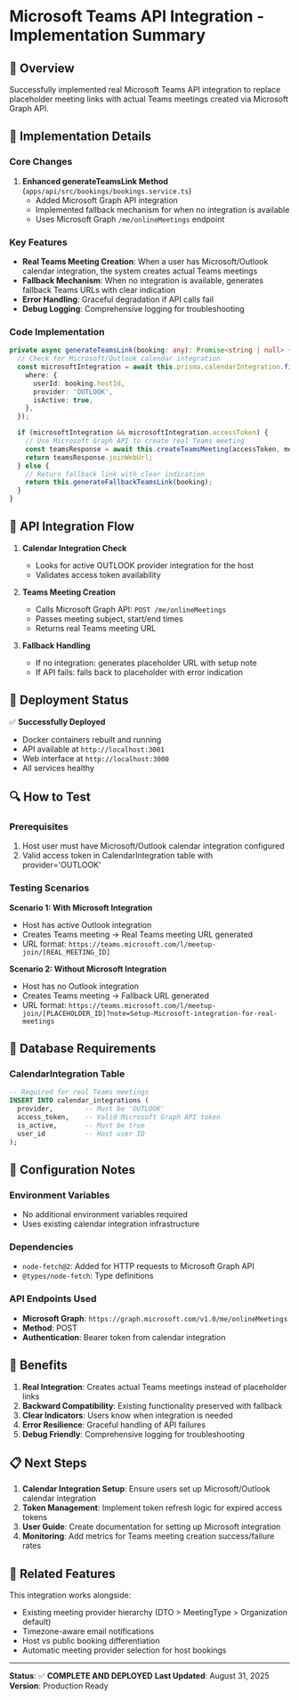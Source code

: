# Microsoft Teams API Integration - Implementation Summary

## 🎯 Overview
Successfully implemented real Microsoft Teams API integration to replace placeholder meeting links with actual Teams meetings created via Microsoft Graph API.

## 🔧 Implementation Details

### Core Changes
1. **Enhanced generateTeamsLink Method** (`apps/api/src/bookings/bookings.service.ts`)
   - Added Microsoft Graph API integration
   - Implemented fallback mechanism for when no integration is available
   - Uses Microsoft Graph `/me/onlineMeetings` endpoint

### Key Features
- **Real Teams Meeting Creation**: When a user has Microsoft/Outlook calendar integration, the system creates actual Teams meetings
- **Fallback Mechanism**: When no integration is available, generates fallback Teams URLs with clear indication
- **Error Handling**: Graceful degradation if API calls fail
- **Debug Logging**: Comprehensive logging for troubleshooting

### Code Implementation

```typescript
private async generateTeamsLink(booking: any): Promise<string | null> {
  // Check for Microsoft/Outlook calendar integration
  const microsoftIntegration = await this.prisma.calendarIntegration.findFirst({
    where: {
      userId: booking.hostId,
      provider: 'OUTLOOK',
      isActive: true,
    },
  });

  if (microsoftIntegration && microsoftIntegration.accessToken) {
    // Use Microsoft Graph API to create real Teams meeting
    const teamsResponse = await this.createTeamsMeeting(accessToken, meetingData);
    return teamsResponse.joinWebUrl;
  } else {
    // Return fallback link with clear indication
    return this.generateFallbackTeamsLink(booking);
  }
}
```

## 🔌 API Integration Flow

1. **Calendar Integration Check**
   - Looks for active OUTLOOK provider integration for the host
   - Validates access token availability

2. **Teams Meeting Creation**
   - Calls Microsoft Graph API: `POST /me/onlineMeetings`
   - Passes meeting subject, start/end times
   - Returns real Teams meeting URL

3. **Fallback Handling**
   - If no integration: generates placeholder URL with setup note
   - If API fails: falls back to placeholder with error indication

## 🚀 Deployment Status

✅ **Successfully Deployed**
- Docker containers rebuilt and running
- API available at `http://localhost:3001`
- Web interface at `http://localhost:3000`
- All services healthy

## 🔍 How to Test

### Prerequisites
1. Host user must have Microsoft/Outlook calendar integration configured
2. Valid access token in CalendarIntegration table with provider='OUTLOOK'

### Testing Scenarios

**Scenario 1: With Microsoft Integration**
- Host has active Outlook integration
- Creates Teams meeting → Real Teams meeting URL generated
- URL format: `https://teams.microsoft.com/l/meetup-join/[REAL_MEETING_ID]`

**Scenario 2: Without Microsoft Integration**
- Host has no Outlook integration
- Creates Teams meeting → Fallback URL generated  
- URL format: `https://teams.microsoft.com/l/meetup-join/[PLACEHOLDER_ID]?note=Setup-Microsoft-integration-for-real-meetings`

## 📝 Database Requirements

### CalendarIntegration Table
```sql
-- Required for real Teams meetings
INSERT INTO calendar_integrations (
  provider,        -- Must be 'OUTLOOK'
  access_token,    -- Valid Microsoft Graph API token
  is_active,       -- Must be true
  user_id          -- Host user ID
);
```

## 🔧 Configuration Notes

### Environment Variables
- No additional environment variables required
- Uses existing calendar integration infrastructure

### Dependencies
- `node-fetch@2`: Added for HTTP requests to Microsoft Graph API
- `@types/node-fetch`: Type definitions

### API Endpoints Used
- **Microsoft Graph**: `https://graph.microsoft.com/v1.0/me/onlineMeetings`
- **Method**: POST
- **Authentication**: Bearer token from calendar integration

## 🎯 Benefits

1. **Real Integration**: Creates actual Teams meetings instead of placeholder links
2. **Backward Compatibility**: Existing functionality preserved with fallback
3. **Clear Indicators**: Users know when integration is needed
4. **Error Resilience**: Graceful handling of API failures
5. **Debug Friendly**: Comprehensive logging for troubleshooting

## 📋 Next Steps

1. **Calendar Integration Setup**: Ensure users set up Microsoft/Outlook calendar integration
2. **Token Management**: Implement token refresh logic for expired access tokens
3. **User Guide**: Create documentation for setting up Microsoft integration
4. **Monitoring**: Add metrics for Teams meeting creation success/failure rates

## 🔄 Related Features

This integration works alongside:
- Existing meeting provider hierarchy (DTO > MeetingType > Organization default)
- Timezone-aware email notifications  
- Host vs public booking differentiation
- Automatic meeting provider selection for host bookings

---

**Status**: ✅ **COMPLETE AND DEPLOYED**
**Last Updated**: August 31, 2025
**Version**: Production Ready
